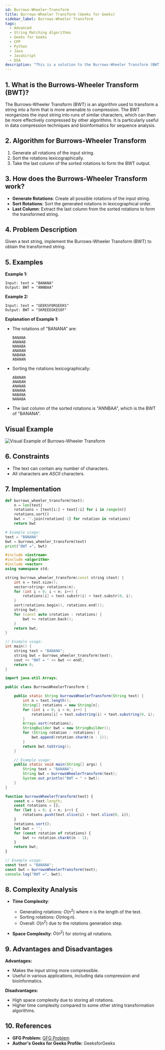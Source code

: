 ```yaml
---
id: Burrows-Wheeler-Transform
title: Burrows-Wheeler Transform (Geeks for Geeks)
sidebar_label: Burrows-Wheeler Transform
tags:
  - Advanced
  - String Matching Algorithms
  - Geeks for Geeks
  - CPP
  - Python
  - Java
  - JavaScript
  - DSA
description: "This is a solution to the Burrows-Wheeler Transform (BWT) algorithm problem on Geeks for Geeks."
---
```


## 1. What is the Burrows-Wheeler Transform (BWT)?

The Burrows-Wheeler Transform (BWT) is an algorithm used to transform a string into a form that is more amenable to compression. The BWT reorganizes the input string into runs of similar characters, which can then be more effectively compressed by other algorithms. It is particularly useful in data compression techniques and bioinformatics for sequence analysis.

## 2. Algorithm for Burrows-Wheeler Transform

1. Generate all rotations of the input string.
2. Sort the rotations lexicographically.
3. Take the last column of the sorted rotations to form the BWT output.

## 3. How does the Burrows-Wheeler Transform work?

- **Generate Rotations**: Create all possible rotations of the input string.
- **Sort Rotations**: Sort the generated rotations in lexicographical order.
- **Last Column**: Extract the last column from the sorted rotations to form the transformed string.

## 4. Problem Description

Given a text string, implement the Burrows-Wheeler Transform (BWT) to obtain the transformed string.

## 5. Examples

**Example 1:**
```
Input: text = "BANANA"
Output: BWT = "ANNBAA"
```

**Example 2:**
```
Input: text = "GEEKSFORGEEKS"
Output: BWT = "SKREEEGKESOF"
```

**Explanation of Example 1:**
- The rotations of "BANANA" are:
  ```
  BANANA
  ANANAB
  NANABA
  ANABAN
  NABANA
  ABANAN
  ```
- Sorting the rotations lexicographically:
  ```
  ABANAN
  ANABAN
  ANANAB
  BANANA
  NABANA
  NANABA
  ```
- The last column of the sorted rotations is "ANNBAA", which is the BWT of "BANANA".

## Visual Example

![Visual Example of Burrows-Wheeler Transform](../../../assets/Burrows_Wheeler_Transform.png)

## 6. Constraints

- The text can contain any number of characters.
- All characters are $ASCII$ characters.

## 7. Implementation

<Tabs>
<TabItem value="Python" label="Python" default>
<SolutionAuthor name="@GeeksforGeeks"/>

```python
def burrows_wheeler_transform(text):
    n = len(text)
    rotations = [text[i:] + text[:i] for i in range(n)]
    rotations.sort()
    bwt = ''.join(rotation[-1] for rotation in rotations)
    return bwt

# Example usage:
text = "BANANA"
bwt = burrows_wheeler_transform(text)
print("BWT =", bwt)
```

</TabItem>

<TabItem value="C++" label="C++">
<SolutionAuthor name="@GeeksforGeeks"/>

```cpp
#include <iostream>
#include <algorithm>
#include <vector>
using namespace std;

string burrows_wheeler_transform(const string &text) {
    int n = text.size();
    vector<string> rotations(n);
    for (int i = 0; i < n; i++) {
        rotations[i] = text.substr(i) + text.substr(0, i);
    }
    sort(rotations.begin(), rotations.end());
    string bwt;
    for (const auto &rotation : rotations) {
        bwt += rotation.back();
    }
    return bwt;
}

// Example usage:
int main() {
    string text = "BANANA";
    string bwt = burrows_wheeler_transform(text);
    cout << "BWT = " << bwt << endl;
    return 0;
}
```
</TabItem>

<TabItem value="Java" label="Java">
<SolutionAuthor name="@GeeksforGeeks"/>

```java
import java.util.Arrays;

public class BurrowsWheelerTransform {

    public static String burrowsWheelerTransform(String text) {
        int n = text.length();
        String[] rotations = new String[n];
        for (int i = 0; i < n; i++) {
            rotations[i] = text.substring(i) + text.substring(0, i);
        }
        Arrays.sort(rotations);
        StringBuilder bwt = new StringBuilder();
        for (String rotation : rotations) {
            bwt.append(rotation.charAt(n - 1));
        }
        return bwt.toString();
    }

    // Example usage:
    public static void main(String[] args) {
        String text = "BANANA";
        String bwt = burrowsWheelerTransform(text);
        System.out.println("BWT = " + bwt);
    }
}
```
</TabItem>

<TabItem value="JavaScript" label="JavaScript">
<SolutionAuthor name="@GeeksforGeeks"/>

```javascript
function burrowsWheelerTransform(text) {
    const n = text.length;
    const rotations = [];
    for (let i = 0; i < n; i++) {
        rotations.push(text.slice(i) + text.slice(0, i));
    }
    rotations.sort();
    let bwt = '';
    for (const rotation of rotations) {
        bwt += rotation.charAt(n - 1);
    }
    return bwt;
}

// Example usage:
const text = "BANANA";
const bwt = burrowsWheelerTransform(text);
console.log("BWT =", bwt);
```
</TabItem>
</Tabs>

## 8. Complexity Analysis

- **Time Complexity**:
  - Generating rotations: $O(n^2)$ where $n$ is the length of the text.
  - Sorting rotations: $O(n \log n)$.
  - Overall: $O(n^2)$ due to the rotations generation step.

- **Space Complexity**: $O(n^2)$ for storing all rotations.

## 9. Advantages and Disadvantages

**Advantages:**
- Makes the input string more compressible.
- Useful in various applications, including data compression and bioinformatics.

**Disadvantages:**
- High space complexity due to storing all rotations.
- Higher time complexity compared to some other string transformation algorithms.

## 10. References

- **GFG Problem:** [GFG Problem](https://www.geeksforgeeks.org/burrows-wheeler-data-transform-algorithm/)
- **Author's Geeks for Geeks Profile:** GeeksforGeeks
